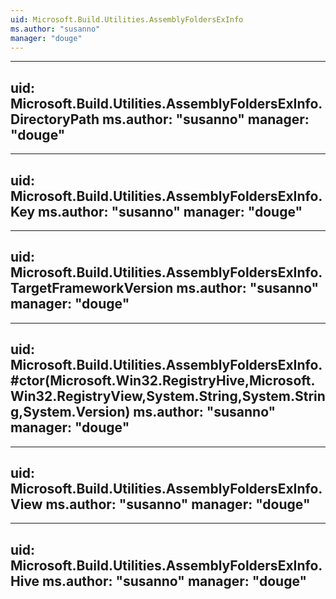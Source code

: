 ```yaml
---
uid: Microsoft.Build.Utilities.AssemblyFoldersExInfo
ms.author: "susanno"
manager: "douge"
---
```


---
uid: Microsoft.Build.Utilities.AssemblyFoldersExInfo.DirectoryPath
ms.author: "susanno"
manager: "douge"
---

---
uid: Microsoft.Build.Utilities.AssemblyFoldersExInfo.Key
ms.author: "susanno"
manager: "douge"
---

---
uid: Microsoft.Build.Utilities.AssemblyFoldersExInfo.TargetFrameworkVersion
ms.author: "susanno"
manager: "douge"
---

---
uid: Microsoft.Build.Utilities.AssemblyFoldersExInfo.#ctor(Microsoft.Win32.RegistryHive,Microsoft.Win32.RegistryView,System.String,System.String,System.Version)
ms.author: "susanno"
manager: "douge"
---

---
uid: Microsoft.Build.Utilities.AssemblyFoldersExInfo.View
ms.author: "susanno"
manager: "douge"
---

---
uid: Microsoft.Build.Utilities.AssemblyFoldersExInfo.Hive
ms.author: "susanno"
manager: "douge"
---
